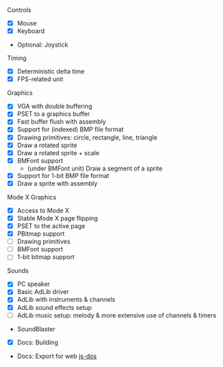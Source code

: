 Controls
- [x] Mouse
- [x] Keyboard
- Optional: Joystick

Timing
- [x] Deterministic delta time
- [x] FPS-related unit

Graphics
- [x] VGA with double buffering
- [x] PSET to a graphics buffer
- [x] Fast buffer flush with assembly
- [x] Support for (indexed) BMP file format
- [x] Drawing primitives: circle, rectangle, line, triangle
- [x] Draw a rotated sprite
- [x] Draw a rotated sprite + scale
- [x] BMFont support
  - (under BMFont unit) Draw a segment of a sprite
- [x] Support for 1-bit BMP file format
- [x] Draw a sprite with assembly

Mode X Graphics
- [x] Access to Mode X
- [x] Stable Mode X page flipping
- [x] PSET to the active page
- [x] PBitmap support
- [ ] Drawing primitives
- [ ] BMFont support
- [ ] 1-bit bitmap support

Sounds
- [x] PC speaker
- [x] Basic AdLib driver
- [x] AdLib with instruments & channels
- [x] AdLib sound effects setup
- [ ] AdLib music setup: melody & more extensive use of channels & timers
- SoundBlaster

- [x] Docs: Building
- Docs: Export for web [js-dos](https://js-dos.com/)

